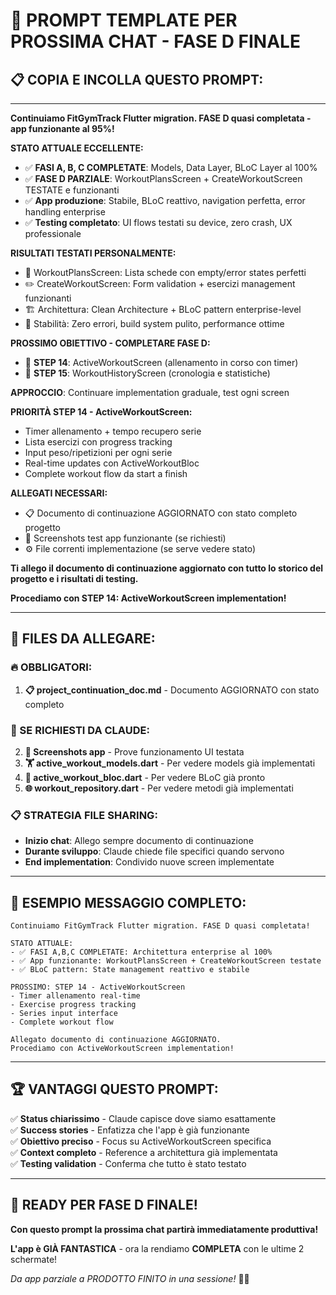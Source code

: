 # 🚀 PROMPT TEMPLATE PER PROSSIMA CHAT - FASE D FINALE

## 📋 **COPIA E INCOLLA QUESTO PROMPT:**

---

**Continuiamo FitGymTrack Flutter migration. FASE D quasi completata - app funzionante al 95%!**

**STATO ATTUALE ECCELLENTE:**
- ✅ **FASI A, B, C COMPLETATE**: Models, Data Layer, BLoC Layer al 100%
- ✅ **FASE D PARZIALE**: WorkoutPlansScreen + CreateWorkoutScreen TESTATE e funzionanti  
- ✅ **App produzione**: Stabile, BLoC reattivo, navigation perfetta, error handling enterprise
- ✅ **Testing completato**: UI flows testati su device, zero crash, UX professionale

**RISULTATI TESTATI PERSONALMENTE:**
- 📱 WorkoutPlansScreen: Lista schede con empty/error states perfetti
- ✏️ CreateWorkoutScreen: Form validation + esercizi management funzionanti
- 🏗️ Architettura: Clean Architecture + BLoC pattern enterprise-level
- 🔧 Stabilità: Zero errori, build system pulito, performance ottime

**PROSSIMO OBIETTIVO - COMPLETARE FASE D:**
- 🎯 **STEP 14**: ActiveWorkoutScreen (allenamento in corso con timer)
- 🎯 **STEP 15**: WorkoutHistoryScreen (cronologia e statistiche)

**APPROCCIO**: Continuare implementation graduale, test ogni screen

**PRIORITÀ STEP 14 - ActiveWorkoutScreen:**
- Timer allenamento + tempo recupero serie
- Lista esercizi con progress tracking
- Input peso/ripetizioni per ogni serie
- Real-time updates con ActiveWorkoutBloc
- Complete workout flow da start a finish

**ALLEGATI NECESSARI:**
- 📋 Documento di continuazione AGGIORNATO con stato completo progetto
- 📱 Screenshots test app funzionante (se richiesti)
- ⚙️ File correnti implementazione (se serve vedere stato)

**Ti allego il documento di continuazione aggiornato con tutto lo storico del progetto e i risultati di testing.**

**Procediamo con STEP 14: ActiveWorkoutScreen implementation!**

---

## 📁 **FILES DA ALLEGARE:**

### **🔥 OBBLIGATORI:**
1. **📋 project_continuation_doc.md** - Documento AGGIORNATO con stato completo

### **🎯 SE RICHIESTI DA CLAUDE:**
2. **📱 Screenshots app** - Prove funzionamento UI testata
3. **🏋️ active_workout_models.dart** - Per vedere models già implementati  
4. **🔧 active_workout_bloc.dart** - Per vedere BLoC già pronto
5. **🌐 workout_repository.dart** - Per vedere metodi già implementati

### **📋 STRATEGIA FILE SHARING:**
- **Inizio chat**: Allego sempre documento di continuazione
- **Durante sviluppo**: Claude chiede file specifici quando servono
- **End implementation**: Condivido nuove screen implementate

---

## 🎯 **ESEMPIO MESSAGGIO COMPLETO:**

```
Continuiamo FitGymTrack Flutter migration. FASE D quasi completata!

STATO ATTUALE:
- ✅ FASI A,B,C COMPLETATE: Architettura enterprise al 100%
- ✅ App funzionante: WorkoutPlansScreen + CreateWorkoutScreen testate
- ✅ BLoC pattern: State management reattivo e stabile

PROSSIMO: STEP 14 - ActiveWorkoutScreen  
- Timer allenamento real-time
- Exercise progress tracking
- Series input interface
- Complete workout flow

Allegato documento di continuazione AGGIORNATO.
Procediamo con ActiveWorkoutScreen implementation!
```

---

## 🏆 **VANTAGGI QUESTO PROMPT:**

✅ **Status chiarissimo** - Claude capisce dove siamo esattamente  
✅ **Success stories** - Enfatizza che l'app è già funzionante  
✅ **Obiettivo preciso** - Focus su ActiveWorkoutScreen specifica  
✅ **Context completo** - Reference a architettura già implementata  
✅ **Testing validation** - Conferma che tutto è stato testato  

---

## 💪 **READY PER FASE D FINALE!**

**Con questo prompt la prossima chat partirà immediatamente produttiva!** 

**L'app è GIÀ FANTASTICA** - ora la rendiamo **COMPLETA** con le ultime 2 schermate! 

*Da app parziale a PRODOTTO FINITO in una sessione!* 🚀✨